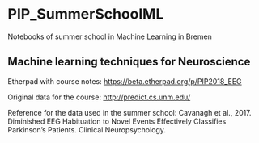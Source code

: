 # PIP_SummerSchoolML
Notebooks of summer school in Machine Learning in Bremen 

## Machine learning techniques for Neuroscience

Etherpad with course notes: https://beta.etherpad.org/p/PIP2018_EEG

Original data for the course: http://predict.cs.unm.edu/

Reference for the data used in the summer school: Cavanagh et al., 2017. Diminished EEG Habituation to Novel Events Effectively Classifies Parkinson’s Patients. Clinical Neuropsychology.
